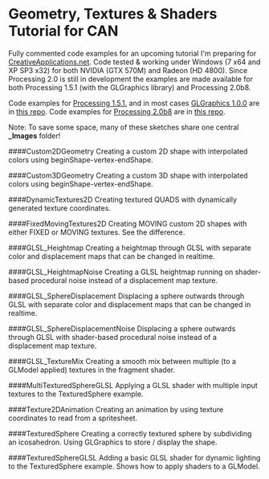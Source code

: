 Geometry, Textures & Shaders Tutorial for CAN
===================================

Fully commented code examples for an upcoming tutorial I'm preparing for [CreativeApplications.net](http://www.creativeapplications.net/).
Code tested & working under Windows (7 x64 and XP SP3 x32) for both NVIDIA (GTX 570M) and Radeon (HD 4800).
Since Processing 2.0 is still in development the examples are made available for both Processing 1.5.1 (with the GLGraphics library) and Processing 2.0b8.

Code examples for [Processing 1.5.1.](http://processing.org/download/) and in most cases [GLGraphics 1.0.0](http://glgraphics.sourceforge.net/) are in [this repo](https://github.com/AmnonOwed/P5_CanTut_GeometryTexturesShaders).
Code examples for [Processing 2.0b8](http://processing.org/download/) are in [this repo](https://github.com/AmnonOwed/P5_CanTut_GeometryTexturesShaders2B8).

Note: To save some space, many of these sketches share one central **_Images** folder!

####Custom2DGeometry
Creating a custom 2D shape with interpolated colors using beginShape-vertex-endShape.

####Custom3DGeometry
Creating a custom 3D shape with interpolated colors using beginShape-vertex-endShape.

####DynamicTextures2D
Creating textured QUADS with dynamically generated texture coordinates.

####FixedMovingTextures2D
Creating MOVING custom 2D shapes with either FIXED or MOVING textures. See the difference.

####GLSL_Heightmap
Creating a heightmap through GLSL with separate color and displacement maps that can be changed in realtime.

####GLSL_HeightmapNoise
Creating a GLSL heightmap running on shader-based procedural noise instead of a displacement map texture.

####GLSL_SphereDisplacement
Displacing a sphere outwards through GLSL with separate color and displacement maps that can be changed in realtime.

####GLSL_SphereDisplacementNoise
Displacing a sphere outwards through GLSL with shader-based procedural noise instead of a displacement map texture.

####GLSL_TextureMix
Creating a smooth mix between multiple (to a GLModel applied) textures in the fragment shader.

####MultiTexturedSphereGLSL
Applying a GLSL shader with multiple input textures to the TexturedSphere example.

####Texture2DAnimation
Creating an animation by using texture coordinates to read from a spritesheet.

####TexturedSphere
Creating a correctly textured sphere by subdividing an icosahedron. Using GLGraphics to store / display the shape.

####TexturedSphereGLSL
Adding a basic GLSL shader for dynamic lighting to the TexturedSphere example. Shows how to apply shaders to a GLModel.
